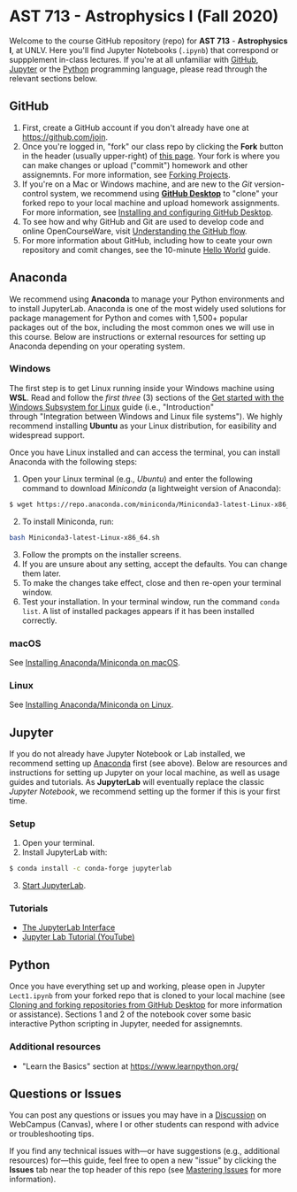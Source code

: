 # AST 713 - Astrophysics I (Fall 2020)
Welcome to the course GitHub repository (repo) for __AST 713__ - __Astrophysics I__, at UNLV.  Here you'll find Jupyter Notebooks (`.ipynb`) that correspond or suppplement in-class lectures.  If you're at all unfamiliar with [GitHub](#GitHub), [Jupyter](#Jupyter) or the [Python](#Python) programming language, please read through the relevant sections below.


## GitHub
1. First, create a GitHub account if you don't already have one at https://github.com/join.
2. Once you're logged in, "fork" our class repo by clicking the __Fork__ button in the header (usually upper-right) of [this page](https://github.com/zhuzh1983/2020-AstrophysicsI).  Your fork is where you can make changes or upload ("commit") homework and other assignemnts.  For more information, see [Forking Projects](https://guides.github.com/activities/forking/).
3. If you're on a Mac or Windows machine, and are new to the _Git_ version-control system, we recommend using __[GitHub Desktop](https://desktop.github.com/)__ to "clone" your forked repo to your local machine and upload homework assignments.  For more information, see [Installing and configuring GitHub Desktop](https://docs.github.com/en/desktop/installing-and-configuring-github-desktop).
4. To see how and why GitHub and Git are used to develop code and online OpenCourseWare, visit [Understanding the GitHub flow](https://guides.github.com/introduction/flow/).
5. For more information about GitHub, including how to ceate your own repository and comit changes, see the 10-minute [Hello World](https://guides.github.com/activities/hello-world/) guide.

## Anaconda
We recommend using __Anaconda__ to manage your Python environments and to install JupyterLab.  Anaconda is one of the most widely used solutions for package management for Python and comes with 1,500+ popular packages out of the box, including the most common ones we will use in this course.  Below are instructions or external resources for setting up Anaconda depending on your operating system.

### Windows
The first step is to get Linux running inside your Windows machine using __WSL__.  Read and follow the _first three_ (3) sections of the [Get started with the Windows Subsystem for Linux](https://docs.microsoft.com/en-us/learn/modules/get-started-with-windows-subsystem-for-linux/) guide (i.e., "Introduction" through "Integration between Windows and Linux file systems").  We highly recommend installing __Ubuntu__ as your Linux distribution, for easibility and widespread support.

Once you have Linux installed and can access the terminal, you can install Anaconda with the following steps:
1. Open your Linux terminal (e.g., _Ubuntu_) and enter the following command to download _Miniconda_ (a lightweight version of Anaconda):
```bash
$ wget https://repo.anaconda.com/miniconda/Miniconda3-latest-Linux-x86_64.sh
```
2. To install Miniconda, run: 
```bash
bash Miniconda3-latest-Linux-x86_64.sh
```
3. Follow the prompts on the installer screens.
4. If you are unsure about any setting, accept the defaults.  You can change them later.
5. To make the changes take effect, close and then re-open your terminal window.
6. Test your installation.  In your terminal window, run the command `conda list`.  A list of installed packages appears if it has been installed correctly.

### macOS
See [Installing Anaconda/Miniconda on macOS](https://docs.conda.io/projects/conda/en/latest/user-guide/install/macos.html).

### Linux
See [Installing Anaconda/Miniconda on Linux](https://docs.conda.io/projects/conda/en/latest/user-guide/install/linux.html).


## Jupyter
If you do not already have Jupyter Notebook or Lab installed, we recommend setting up [Anaconda](#Anaconda) first (see above).  Below are resources and instructions for setting up Jupyter on your local machine, as well as usage guides and tutorials.  As __JupyterLab__ will eventually replace the classic _Jupyter Notebook_, we recommend setting up the former if this is your first time.

### Setup
1. Open your terminal.
2. Install JupyterLab with:
```bash
$ conda install -c conda-forge jupyterlab
```
3. [Start JupyterLab](https://jupyterlab.readthedocs.io/en/stable/getting_started/starting.html).

### Tutorials
- [The JupyterLab Interface](https://jupyterlab.readthedocs.io/en/stable/user/interface.html)
- [Jupyter Lab Tutorial (YouTube)](https://www.youtube.com/watch?v=7wfPqAyYADY)


## Python
Once you have everything set up and working, please open in Jupyter `Lect1.ipynb` from your forked repo that is cloned to your local machine (see [Cloning and forking repositories from GitHub Desktop](https://docs.github.com/en/desktop/contributing-and-collaborating-using-github-desktop/cloning-and-forking-repositories-from-github-desktop) for more information or assistance).  Sections 1 and 2 of the notebook cover some basic interactive Python scripting in Jupyter, needed for assignemnts.

### Additional resources
- "Learn the Basics" section at https://www.learnpython.org/


## Questions or Issues
You can post any questions or issues you may have in a [Discussion](https://unlv.instructure.com/courses/76074/discussion_topics) on WebCampus (Canvas), where I or other students can respond with advice or troubleshooting tips.

If you find any technical issues with—or have suggestions (e.g., additional resources) for—this guide, feel free to open a new "issue" by clicking the __Issues__ tab near the top header of this repo (see [Mastering Issues](https://guides.github.com/features/issues/) for more information).

